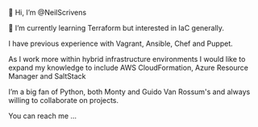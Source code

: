 👋 Hi, I’m @NeilScrivens

🌱 I’m currently learning Terraform but interested in IaC generally. 

I have previous experience with Vagrant, Ansible, Chef and Puppet.

As I work more within hybrid infrastructure environments I would like to expand my knowledge to include AWS CloudFormation, Azure Resource Manager and SaltStack

I’m a big fan of Python, both Monty and Guido Van Rossum's and always willing to collaborate on projects. 

You can reach me ...

<!---
NeilScrivens/NeilScrivens is a ✨ special ✨ repository because its `README.md` (this file) appears on your GitHub profile.
You can click the Preview link to take a look at your changes.
--->
